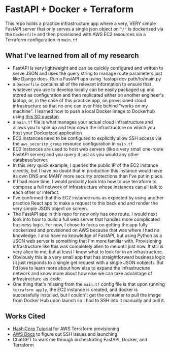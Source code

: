 # FastAPI + Docker + Terraform
This repo holds a practice infrastructure app where a very, VERY simple FastAPI server that only serves a single json object on `"/"` is dockerized via the `Dockerfile` and then provisioned with AWS EC2 resources via a Terraform configuration in `main.tf`


## What I've learned from all of my research
* FastAPI is very lightweight and can be quickly configured and written to serve JSON and uses the query string to manage route parameters just like Django does. Run a FastAPI app using `fastapi dev path/to/main.py
* a `Dockerfile` contains all of the relevant information to ensure that whatever you use to develop locally can be easily packaged up and stored as configuration and then replicated either on another engineer's laptop, or, in the case of this practice app, on provisioned cloud infrastructure so that no one can ever hide behind "works on my machine". I learned how to push a local Docker image to Dockerhub using [this SO queston](https://stackoverflow.com/questions/28349392/how-to-push-a-docker-image-to-a-private-repository)
* a `main.tf` file is what manages your actual cloud infrastructure and allows you to spin up and tear down the infrastructure on which you host your Dockerized application
* EC2 instances need to be configured to explicitly allow SSH access via the `aws_security_group` resource configuration in `main.tf`
* EC2 instances are used to host web servers (like a very small one-route FastAPI server) and you query it just as you would any other database/server.
* In this very quick example, I queried the public IP of the EC2 instance directly, but I have no doubt that in production this instance would have its own DNS and MANY more security protections than I've put in place.
* If I had more time, I would probably look into how to use terraform to compose a full network of infrastructure whose instances can all talk to each other or interact.
* I've confirmed that this EC2 instance runs as expected by using another practice React app to make a request to this back end and render the very simple JSON object on screen.
* The FastAPI app in this repo for now only has one route. I would next look into how to build a full web server that handles more complicated business logic. For now, I chose to focus on getting the app fully dockerized and provisioned on AWS because that was where I had no knowledge. I also have no knowledge of FastAPI, but using Python as a JSON web server is something that I'm more familiar with. Provisioning infrastructure like this was completely alien to me until just now. It still is very alien to me, but at least I know what to look for in an infrastructure.
* Obviously this is a very small app that has straightforward business logic (it just responds to a single get request with a single JSON oobject). But I'd love to learn more about how else to expand the infrastructure network and know more about how else we can take advantage of infrastructure-as-code.
* One thing that's missing from the `main.tf` config file is that upon running `terraform apply`, the EC2 instance is created, and docker is successfully installed, but I couldn't get the container to pull the image from Docker Hub upon launch so I had to SSH into it manually and pull it.

## Works Cited
* [HashiCorp Tutorial](https://developer.hashicorp.com/terraform/tutorials/aws-get-started) for AWS Terraform provisioning
* [AWS Docs](https://docs.aws.amazon.com/AWSEC2/latest/UserGuide/ec2-instance-connect-prerequisites.html?icmpid=docs_ec2_console#ec2-instance-connect-setup-security-group) to figure out SSH issues and launching
* ChatGPT to walk me through orchestrating FastAPI, Docker, and Terraform